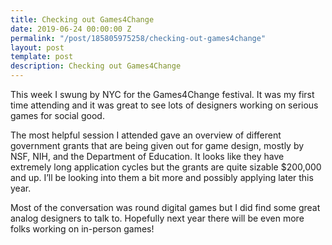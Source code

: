 ```yaml
---
title: Checking out Games4Change
date: 2019-06-24 00:00:00 Z
permalink: "/post/185805975258/checking-out-games4change"
layout: post
template: post
description: Checking out Games4Change
---
```


<p>This week I swung by NYC for the Games4Change festival. It was my first time attending and it was great to see lots of designers working on serious games for social good.</p><p>The most helpful session I attended gave an overview of different government grants that are being given out for game design, mostly by NSF, NIH, and the Department of Education. It looks like they have extremely long application cycles but the grants are quite sizable $200,000 and up. I’ll be looking into them a bit more and possibly applying later this year.</p><p>Most of the conversation was round digital games but I did find some great analog designers to talk to. Hopefully next year there will be even more folks working on in-person games!</p>